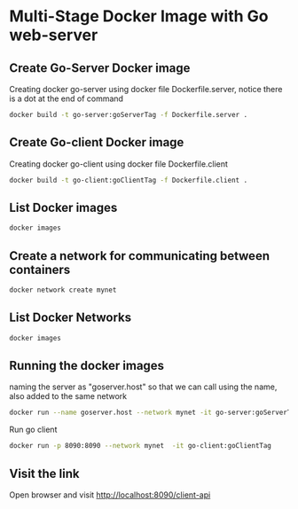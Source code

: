 # Multi-Stage Docker Image with Go web-server


## Create Go-Server Docker image 
Creating docker go-server using docker file Dockerfile.server, notice there is a dot at the end of command

```bash
docker build -t go-server:goServerTag -f Dockerfile.server .
```


## Create Go-client Docker image 
Creating docker go-client using docker file Dockerfile.client

```bash
docker build -t go-client:goClientTag -f Dockerfile.client .
```


## List Docker images 
```bash
docker images
```

## Create a network for communicating between containers  
```bash
docker network create mynet
```

## List Docker Networks 
```bash
docker images
```


## Running the docker images 
naming the server as "goserver.host" so that we can call using the name, also added to the same network 
```bash
docker run --name goserver.host --network mynet -it go-server:goServerTag
```

Run go client

```bash
docker run -p 8090:8090 --network mynet  -it go-client:goClientTag
```

## Visit the link 

Open browser and visit [http://localhost:8090/client-api](http://localhost:8090/client-api)